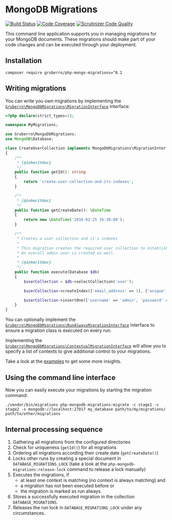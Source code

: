 # MongoDB Migrations

[![Build Status](https://travis-ci.org/gruberro/php-mongo-migrations.svg?branch=master)](https://travis-ci.org/gruberro/php-mongo-migrations)
[![Code Coverage](https://scrutinizer-ci.com/g/gruberro/php-mongo-migrations/badges/coverage.png?b=master)](https://scrutinizer-ci.com/g/gruberro/php-mongo-migrations/?branch=master)
[![Scrutinizer Code Quality](https://scrutinizer-ci.com/g/gruberro/php-mongo-migrations/badges/quality-score.png?b=master)](https://scrutinizer-ci.com/g/gruberro/php-mongo-migrations/?branch=master)

This command line application supports you in managing migrations for your MongoDB documents. These migrations should make part of your code changes and can be executed through your deployment.

## Installation

```
composer require gruberro/php-mongo-migrations=^0.2
```

## Writing migrations

You can write you own migrations by implementing the [`Gruberro\MongoDbMigrations\MigrationInterface`](lib/MigrationInterface.php) interface:

```php
<?php declare(strict_types=1);

namespace MyMigrations;

use Gruberro\MongoDbMigrations;
use MongoDB\Database;

class CreateUserCollection implements MongoDbMigrations\MigrationInterface
{
    /**
     * {@inheritdoc}
     */
    public function getId(): string
    {
        return 'create-user-collection-and-its-indexes';
    }

    /**
     * {@inheritdoc}
     */
    public function getCreateDate(): \DateTime
    {
        return new \DateTime('2016-02-25 16:30:00');
    }

    /**
     * Creates a user collection and it's indexes
     *
     * This migration creates the required user collection to establish an application login and it's required indexes.
     * An overall admin user is created as well.
     *
     * {@inheritdoc}
     */
    public function execute(Database $db)
    {
        $userCollection = $db->selectCollection('user');

        $userCollection->createIndex(['email_address' => 1], ['unique' => true]);

        $userCollection->insertOne(['username' => 'admin', 'password' => password_hash('topsecret', PASSWORD_DEFAULT), 'email_address' => 'admin@exmaple.com']);
    }
}
```

You can optionally implement the [`Gruberro\MongoDbMigrations\RunAlwaysMigrationInterface`](lib/RunAlwaysMigrationInterface.php) interface to ensure a migration class is executed on every run.

Implementing the [`Gruberro\MongoDbMigrations\ContextualMigrationInterface`](lib/ContextualMigrationInterface.php) will allow you to specify a list of contexts to give additional control to your migrations.

Take a look at the [examples](examples/) to get some more insights.

## Using the command line interface

Now you can easily execute your migrations by starting the migration command:

```
./vendor/bin/migrations php-mongodb-migrations:migrate -c stage1 -c stage2 -s mongodb://localhost:27017 my_database path/to/my/migrations/ path/to/other/migrations
```

## Internal processing sequence

1. Gathering all migrations from the configured directories
2. Check for uniqueness (`getId()`) for all migrations
3. Ordering all migrations according their create date (`getCreateDate()`)
4. Locks other runs by creating a special document in `DATABASE_MIGRATIONS_LOCK` (take a look at the `php-mongodb-migrations:release-lock` command to release a lock manually)
5. Executes the migrations, if
   * at least one context is matching (no context is always matching) and
   * a migration has not been executed before or
   * the migration is marked as run always.
6. Stores a successfully executed migration in the collection `DATABASE_MIGRATIONS`.
7. Releases the run lock in `DATABASE_MIGRATIONS_LOCK` under any circumstances.
